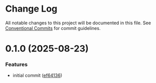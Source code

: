 # Change Log

All notable changes to this project will be documented in this file.
See [Conventional Commits](https://conventionalcommits.org) for commit guidelines.

# 0.1.0 (2025-08-23)


### Features

* initial commit ([ef64136](https://github.com/dennis-pg-ntnx/publish-test/commit/ef64136c7328533e860394af3160204a963b25c4))
